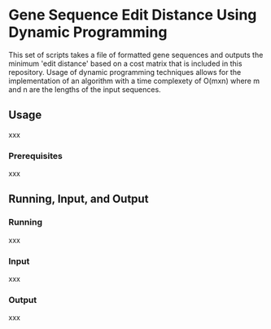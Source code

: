 # Gene Sequence Edit Distance Using Dynamic Programming 

This set of scripts takes a file of formatted gene sequences and outputs the minimum
'edit distance' based on a cost matrix that is included in this repository. Usage of 
dynamic programming techniques allows for the implementation of an algorithm with a 
time complexety of O(mxn) where m and n are the lengths of the input sequences.

## Usage

xxx

### Prerequisites

xxx

## Running, Input, and Output 

### Running

xxx

### Input

xxx

### Output

xxx
